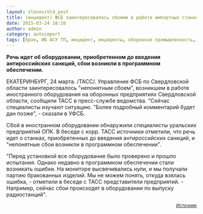 ```yaml
---
layout: zlonov/old_post
title: (инцидент) ФСБ заинтересовалась сбоями в работе импортных станков на предприятиях ОПК Урала
date: 2015-03-24 18:10
author: admin
category: autoimport
tags: [брак, ИБ АСУ ТП, инцидент, инциденты, оборонная промышленность, ОПК, сбой, Свердловская область, станок, УФО, ФСБ]
---
```

<strong>Речь идет об оборудовании, приобретенном до введения антироссийских санкций, сбои возникли в программном обеспечении.</strong>

ЕКАТЕРИНБУРГ, 24 марта. /ТАСС/. Управление ФСБ по Свердловской области заинтересовалось "непонятным сбоем", возникшем в работе иностранного оборудования на оборонных предприятиях Свердловской области, сообщили ТАСС в пресс-службе ведомства.
"Сейчас специалисты изучают ситуацию. "Более подробный комментарий будет дан позже", - сказали в УФСБ.

Сбой в иностранном оборудовании обнаружили специалисты уральских предприятий ОПК. В беседе с корр. ТАСС источники отметили, что речь идет о станках, приобретенных до введения антироссийских санкций, и "непонятные сбои возникли в программном обеспечении".

"Перед установкой все оборудование было проверено и прошло испытания. Однако недавно в программном обеспечении стали возникать ошибки. На мониторе высвечивались нули, и мы получали партию бракованных изделий. Мы не можем понять, откуда взялась ошибка, - отметили в беседе с ТАСС представители предприятий. - Например, сейчас сбои происходят в оборудовании по выпуску радиостанций".

<p style="text-align: right;"><sub><a href="http://tass.ru/proisshestviya/1849854" target="_blank"><em>Источник</em></a></sub>
